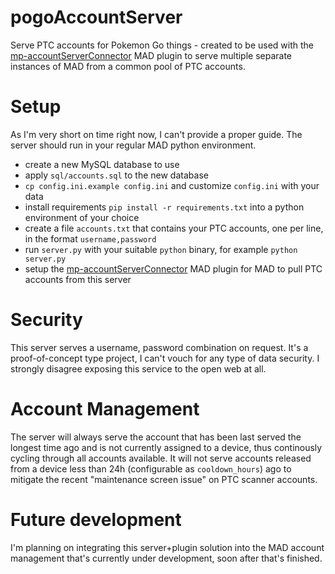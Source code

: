 # pogoAccountServer

Serve PTC accounts for Pokemon Go things - created to be used with the [mp-accountServerConnector](https://github.com/crhbetz/mp-accountServerConnector) MAD plugin to serve multiple separate instances of MAD from a common pool of PTC accounts.

# Setup

As I'm very short on time right now, I can't provide a proper guide. The server should run in your regular MAD python environment.

* create a new MySQL database to use
* apply `sql/accounts.sql` to the new database
* `cp config.ini.example config.ini` and customize `config.ini` with your data
* install requirements `pip install -r requirements.txt` into a python environment of your choice
* create a file `accounts.txt` that contains your PTC accounts, one per line, in the format `username,password`
* run `server.py` with your suitable `python` binary, for example `python server.py`
* setup the [mp-accountServerConnector](https://github.com/crhbetz/mp-accountServerConnector) MAD plugin for MAD to pull PTC accounts from this server

# Security

This server serves a username, password combination on request. It's a proof-of-concept type project, I can't vouch for any type of data security. I strongly disagree exposing this service to the open web at all.

# Account Management

The server will always serve the account that has been last served the longest time ago and is not currently assigned to a device,
thus continously cycling through all accounts available. It will not serve accounts released from a device less than 24h (configurable as `cooldown_hours`) ago to mitigate
the recent "maintenance screen issue" on PTC scanner accounts.

# Future development

I'm planning on integrating this server+plugin solution into the MAD account management that's currently under development, soon after that's finished.
